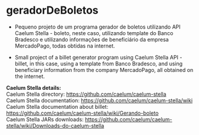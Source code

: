 # geradorDeBoletos
- Pequeno projeto de um programa gerador de boletos utilizando API Caelum Stella - boleto, neste caso, utilizando template do Banco Bradesco e utilizando informações de beneficiário da empresa MercadoPago, todas obtidas na internet.

- Small project of a billet generator program using Caelum Stella API - billet, in this case, using a template from Banco Bradesco, and using beneficiary information from the company MercadoPago, all obtained on the internet.


<b>Caelum Stella details:</b>
<br>Caelum Stella directory: https://github.com/caelum/caelum-stella
<br>Caelum Stella documentation: https://github.com/caelum/caelum-stella/wiki
<br>Caelum Stella documentation about billet: https://github.com/caelum/caelum-stella/wiki/Gerando-boleto
<br>Caelum Stella JARs downloads: https://github.com/caelum/caelum-stella/wiki/Downloads-do-caelum-stella

